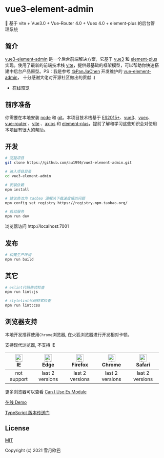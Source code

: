 # vue3-element-admin

🎉 基于 vite + Vue3.0 + Vue-Router 4.0 + Vuex 4.0 + element-plus 的后台管理系统

## 简介

[vue3-element-admin](http://admin.xueyueob.cn) 是一个后台前端解决方案，它基于 [vue3](https://v3.cn.vuejs.org/guide/migration/introduction.html) 和 [element-plus](https://element-plus.gitee.io/#/zh-CN)实现。使用了最新的前端技术栈 [vite](https://cn.vitejs.dev/)，提供最基础的框架模型，可以帮助你快速搭建中后台产品原型。PS：我是参考 [@PanJiaChen](https://github.com/PanJiaChen) 开发维护的 [vue-element-admin](https://github.com/PanJiaChen/vue-element-admin)， 十分感谢大佬对开源社区做出的贡献 :)

- [在线预览](http://admin.xueyueob.cn)

## 前序准备

你需要在本地安装 [node](http://nodejs.org/) 和 [git](https://git-scm.com/)。本项目技术栈基于 [ES2015+](http://es6.ruanyifeng.com/)、[vue3](https://v3.cn.vuejs.org/)、[vuex](https://next.vuex.vuejs.org/)、[vue-router](https://next.router.vuejs.org/) 、[vite](https://cn.vitejs.dev/) 、[axios](https://github.com/axios/axios) 和 [element-plus](https://element-plus.gitee.io/#/zh-CN)，提前了解和学习这些知识会对使用本项目有很大的帮助。

## 开发

```bash
# 克隆项目
git clone https://github.com/au1996/vue3-element-admin.git

# 进入项目目录
cd vue3-element-admin

# 安装依赖
npm install

# 建议修改为 taobao 源解决下载速度慢的问题
npm config set registry https://registry.npm.taobao.org/

# 启动服务
npm run dev
```

浏览器访问 http://localhost:7001

## 发布

```bash
# 构建生产环境
npm run build
```

## 其它

```bash
# eslint代码格式检查
npm run lint:js

# stylelint代码样式检查
npm run lint:css
```

## 浏览器支持

本地开发推荐使用`Chrome`浏览器, 在火狐浏览器进行开发相对卡顿。

支持现代浏览器, 不支持 IE

| [<img src="https://raw.githubusercontent.com/alrra/browser-logos/master/src/edge/edge_48x48.png" alt=" Edge" width="24px" height="24px" />](http://godban.github.io/browsers-support-badges/)</br>IE | [<img src="https://raw.githubusercontent.com/alrra/browser-logos/master/src/edge/edge_48x48.png" alt=" Edge" width="24px" height="24px" />](http://godban.github.io/browsers-support-badges/)</br>Edge | [<img src="https://raw.githubusercontent.com/alrra/browser-logos/master/src/firefox/firefox_48x48.png" alt="Firefox" width="24px" height="24px" />](http://godban.github.io/browsers-support-badges/)</br>Firefox | [<img src="https://raw.githubusercontent.com/alrra/browser-logos/master/src/chrome/chrome_48x48.png" alt="Chrome" width="24px" height="24px" />](http://godban.github.io/browsers-support-badges/)</br>Chrome | [<img src="https://raw.githubusercontent.com/alrra/browser-logos/master/src/safari/safari_48x48.png" alt="Safari" width="24px" height="24px" />](http://godban.github.io/browsers-support-badges/)</br>Safari |
| :--------------------------------------------------------------------------------------------------------------------------------------------------------------------------------------------------: | :----------------------------------------------------------------------------------------------------------------------------------------------------------------------------------------------------: | :---------------------------------------------------------------------------------------------------------------------------------------------------------------------------------------------------------------: | :-----------------------------------------------------------------------------------------------------------------------------------------------------------------------------------------------------------: | :-----------------------------------------------------------------------------------------------------------------------------------------------------------------------------------------------------------: |
|                                                                                             not support                                                                                              |                                                                                            last 2 versions                                                                                             |                                                                                                  last 2 versions                                                                                                  |                                                                                                last 2 versions                                                                                                |                                                                                                last 2 versions                                                                                                |

更多浏览器可以查看 [Can I Use Es Module](https://caniuse.com/?search=ES%20Module)

[在线 Demo](http://admin.xueyueob.cn)

[TypeScript 版本传送门](https://github.com/au1996/vue3-element-admin-ts)

## License

[MIT](https://github.com/au1996/vue3-element-admin/blob/master/LICENSE)

Copyright (c) 2021 雪月欧巴
